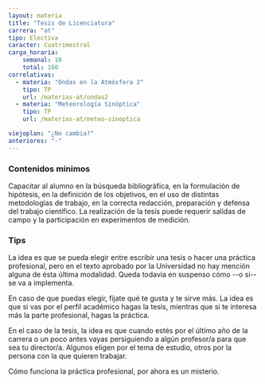 ```yaml
---
layout: materia
title: "Tesis de Licenciatura"
carrera: "at"
tipo: Electiva
caracter: Cuatrimestral
carga_horaria: 
    semanal: 10
    total: 160
correlativas:
  - materia: "Ondas en la Atmósfera 2"
    tipo: TP
    url: /materias-at/ondas2
  - materia: "Meteorología Sinóptica"
    tipo: TP
    url: /materias-at/meteo-sinoptica

viejoplan: "¿No cambia?"
anteriores: "-"
---
```


### Contenidos mínimos
Capacitar al alumno en la búsqueda bibliográfica, en la formulación de hipótesis, en la definición de los objetivos, en el uso de distintas metodologías de trabajo, en la correcta redacción, preparación y defensa del trabajo científico.  La realización de la tesis puede requerir salidas de campo  y  la participación en experimentos de medición.

### Tips
La idea es que se pueda elegir entre escribir una tesis o hacer una práctica profesional, pero en el texto aprobado por la Universidad no hay mención alguna de ésta última modalidad. Queda todavía en suspenso cómo --o si-- se va a implementa.

En caso de que puedas elegir, fijate qué te gusta y te sirve más. La idea es que si vas por el perfil académico hagas la tesis, mientras que si te interesa más la parte profesional, hagas la práctica.

En el caso de la tesis, la idea es que cuando estés por el último año de la carrera o un poco antes vayas persiguiendo a algún profesor/a para que sea tu director/a. Algunos eligen por el tema de estudio, otros por la persona con la que quieren trabajar. 

Cómo funciona la práctica profesional, por ahora es un misterio.